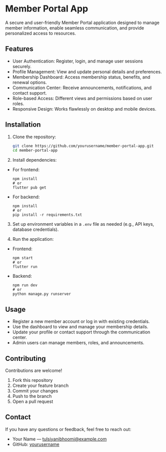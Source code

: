 # Member Portal App

A secure and user-friendly Member Portal application designed to manage member information, enable seamless communication, and provide personalized access to resources.

## Features

- User Authentication: Register, login, and manage user sessions securely.
- Profile Management: View and update personal details and preferences.
- Membership Dashboard: Access membership status, benefits, and renewal options.
- Communication Center: Receive announcements, notifications, and contact support.
- Role-based Access: Different views and permissions based on user roles.
- Responsive Design: Works flawlessly on desktop and mobile devices.


## Installation

1. Clone the repository:
   ```bash
   git clone https://github.com/yourusername/member-portal-app.git
   cd member-portal-app

2. Install dependencies:

- For frontend:
  ```
  npm install
  # or
  flutter pub get
  ```
- For backend:
  ```
  npm install
  # or
  pip install -r requirements.txt
  ```

3. Set up environment variables in a `.env` file as needed (e.g., API keys, database credentials).

4. Run the application:

- Frontend:
  ```
  npm start
  # or
  flutter run
  ```
- Backend:
  ```
  npm run dev
  # or
  python manage.py runserver
  ```

## Usage

- Register a new member account or log in with existing credentials.
- Use the dashboard to view and manage your membership details.
- Update your profile or contact support through the communication center.
- Admin users can manage members, roles, and announcements.

## Contributing

Contributions are welcome!

1. Fork this repository
2. Create your feature branch
3. Commit your changes
4. Push to the branch
5. Open a pull request

## Contact

If you have any questions or feedback, feel free to reach out:

- Your Name — tulsiyanibhoomi@example.com  
- GitHub: [yourusername](https://github.com/bhoomi1309)
